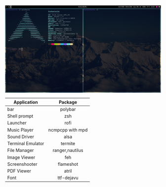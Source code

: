 ![](https://github.com/furkanonder/dotfiles/blob/master/dotfiles-screenshot.png)

|Application       |Package         |
|------------------|:--------------:|
|bar               |polybar         |
|Shell prompt      |zsh             |
|Launcher          |rofi            |
|Music Player      |ncmpcpp with mpd|
|Sound Driver      |alsa            |
|Terminal Emulator |termite         |
|File Manager      |ranger,nautilus |
|Image Viewer      |feh             |
|Screenshooter     |flameshot       |
|PDF Viewer        |atril           |
|Font              |ttf-dejavu      |
